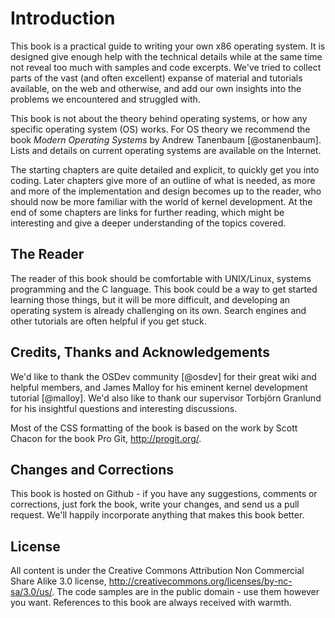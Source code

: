 # Introduction

This book is a practical guide to writing your own x86 operating system. It is
designed give enough help with the technical details while at the same time not
reveal too much with samples and code excerpts. We've tried to collect
parts of the vast (and often excellent) expanse of material and tutorials
available, on the web and otherwise, and add our own insights into the problems
we encountered and struggled with.

This book is not about the theory behind operating systems, or how any specific
operating system (OS) works. For OS theory we recommend the book _Modern
Operating Systems_ by Andrew Tanenbaum [@ostanenbaum]. Lists and details on
current operating systems are available on the Internet.

The starting chapters are quite detailed and explicit, to quickly get you into
coding. Later chapters give more of an outline of what is needed, as more and
more of the implementation and design becomes up to the reader, who should now
be more familiar with the world of kernel development. At the end of some
chapters are links for further reading, which might be interesting and
give a deeper understanding of the topics covered.

## The Reader

The reader of this book should be comfortable with UNIX/Linux, systems
programming and the C language. This book could be a way to get
started learning those things, but it will be more difficult, and developing an
operating system is already challenging on its own. Search engines and other
tutorials are often helpful if you get stuck.

## Credits, Thanks and Acknowledgements

We'd like to thank the OSDev community [@osdev] for their great wiki and
helpful members, and James Malloy for his eminent kernel development tutorial
[@malloy]. We'd also like to thank our supervisor Torbjörn Granlund for his
insightful questions and interesting discussions.

Most of the CSS formatting of the book is based on the work by Scott Chacon for
the book Pro Git, <http://progit.org/>.

## Changes and Corrections

This book is hosted on Github - if you have any suggestions, comments or
corrections, just fork the book, write your changes, and send us a pull
request. We'll happily incorporate anything that makes this book better.

## License

All content is under the Creative Commons Attribution Non Commercial Share
Alike 3.0 license, <http://creativecommons.org/licenses/by-nc-sa/3.0/us/>. The
code samples are in the public domain - use them however you want. References
to this book are always received with warmth.
